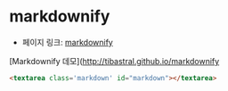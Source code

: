 # markdownify

 - 페이지 링크: [markdownify](https://github.com/tibastral/markdownify)

[Markdownify 데모](http://tibastral.github.io/markdownify

```html
<textarea class='markdown' id="markdown"></textarea>
```
